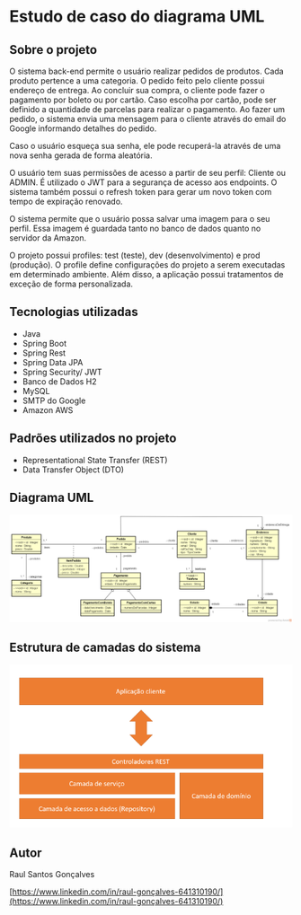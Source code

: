# Estudo de caso do diagrama UML

## Sobre o projeto
O sistema back-end permite o usuário realizar pedidos de produtos. Cada produto pertence a uma categoria. O pedido feito pelo cliente
possui endereço de entrega. Ao concluir sua compra, o cliente pode fazer o  pagamento por boleto ou por cartão. Caso escolha por cartão, 
pode ser definido a quantidade de parcelas para realizar o
pagamento. Ao fazer um pedido, o sistema envia uma mensagem para o cliente através do email do Google informando detalhes do pedido.

Caso o usuário esqueça sua senha, ele pode recuperá-la através de uma nova senha gerada de forma aleatória.

O usuário tem suas permissões de acesso a partir de seu perfil: Cliente ou ADMIN. É utilizado o JWT para a segurança de acesso 
aos endpoints. O sistema também possui o refresh token para gerar um novo token com tempo de expiração renovado.

O sistema permite que o usuário possa salvar uma imagem para o seu perfil. Essa imagem é guardada tanto no banco de dados quanto
no servidor da Amazon.

O projeto possui profiles: test (teste), dev (desenvolvimento) e prod (produção). 
O profile define configurações do projeto a serem executadas em determinado ambiente. Além disso, a aplicação possui tratamentos de
exceção de forma personalizada.

## Tecnologias utilizadas
* Java
* Spring Boot
* Spring Rest
* Spring Data JPA
* Spring Security/ JWT
* Banco de Dados H2
* MySQL
* SMTP do Google
* Amazon AWS

## Padrões utilizados no projeto
* Representational State Transfer (REST)
* Data Transfer Object (DTO)

## Diagrama UML
![Diagrama UML](imagens_sistema/diagrama.png)

## Estrutura de camadas do sistema
![Estrutura das camadas](imagens_sistema/estrutura_camadas.png)

## Autor
Raul Santos Gonçalves

[https://www.linkedin.com/in/raul-gonçalves-641310190/](https://www.linkedin.com/in/raul-gonçalves-641310190/)
